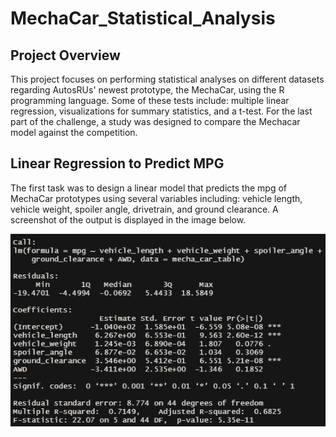 # MechaCar_Statistical_Analysis
## Project Overview
This project focuses on performing statistical analyses on different datasets regarding AutosRUs' newest
prototype, the MechaCar, using the R programming language. Some of these tests include: multiple linear 
regression, visualizations for summary statistics, and a t-test. For the last part of the challenge, a 
study was designed to compare the Mechacar model against the competition.

## Linear Regression to Predict MPG
The first task was to design a linear model that predicts the mpg of MechaCar prototypes using several
variables including: vehicle length, vehicle weight, spoiler angle, drivetrain, and ground clearance. A
screenshot of the output is displayed in the image below. 
  
<p align="center">
    <img src= "https://github.com/Bropell/MechaCar_Statistical_Analysis/blob/main/Resources/Linear_Regression_MPG.png"/>
</p>
